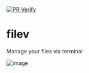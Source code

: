 [![PR Verify](https://github.com/tonirvega/filev/actions/workflows/pr_verify.yml/badge.svg)](https://github.com/tonirvega/filev/actions/workflows/pr_verify.yml)
# filev
Manage your files via terminal

![image](https://github.com/user-attachments/assets/826f7219-c372-46f5-8f18-2cf3b42adaf7)


